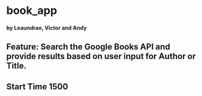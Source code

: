 # book_app
#### by Leaundrae, Victor and Andy

## Feature: Search the Google Books API and provide results based on user input for Author or Title.

## Start Time 1500
